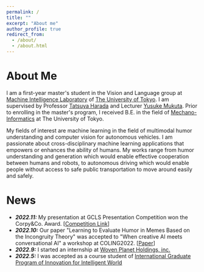 ```yaml
---
permalink: /
title: ""
excerpt: "About me"
author_profile: true
redirect_from: 
  - /about/
  - /about.html
---
```


About Me
======
I am a first-year master's student in the Vision and Language group at [Machine Intelligence Laboratory](https://www.mi.t.u-tokyo.ac.jp/en) of [The University of Tokyo](https://www.u-tokyo.ac.jp/en/). I am supervised by Professor [Tatsuya Harada](https://www.mi.t.u-tokyo.ac.jp/harada/) and Lecturer [Yusuke Mukuta](https://www.mi.t.u-tokyo.ac.jp/mukuta/). Prior to enrolling in the master's program, I received B.E. in the field of [Mechano-Informatics](https://www.i.u-tokyo.ac.jp/edu/course/m-i/index_e.shtml) at The University of Tokyo. 

My fields of interest are machine learning in the field of multimodal humor understanding and computer vision for autonomous vehicles. I am passionate about cross-disciplinary machine learning applications that empowers or enhances the ability of humans. My works range from humor understanding and generation which would enable effective cooperation between humans and robots, to autonomous driving which would enable people without access to safe public transportation to move around easily and safely.


News
======
- ***2022.11:*** My presentation at GCLS Presentation Competition won the Corpy&Co. Award. \[[Competition Link](https://gcls.jp/event/competition2022/)\]
- ***2022.10:*** Our paper "Learning to Evaluate Humor in Memes Based on the Incongruity Theory" was accepted to "When creative AI meets conversational AI" a workshop at COLING2022. \[[Paper](https://aclanthology.org/2022.cai-1.9.pdf)\]
- ***2022.9:*** I started an internship at [Woven Planet Holdings, inc.](https://www.woven-planet.global/en)
- ***2022.5:*** I was accepted as a course student of [International Graduate Program of Innovation for Intelligent World](https://www.iiw.i.u-tokyo.ac.jp/en/)
